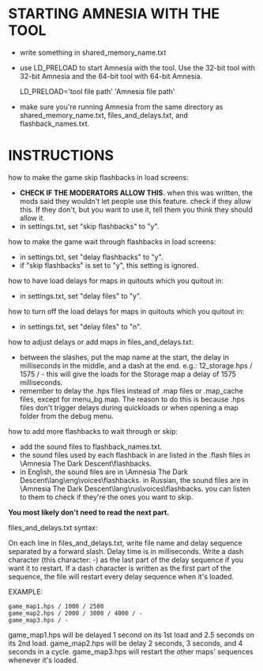 
# STARTING AMNESIA WITH THE TOOL

- write something in shared_memory_name.txt

- use LD_PRELOAD to start Amnesia with the tool.
  Use the 32-bit tool with 32-bit Amnesia and the 64-bit tool with 64-bit Amnesia.

    LD_PRELOAD='tool file path' 'Amnesia file path'

- make sure you're running Amnesia from the same directory as shared_memory_name.txt, files_and_delays.txt, and flashback_names.txt.

# INSTRUCTIONS

how to make the game skip flashbacks in load screens:
- **CHECK IF THE MODERATORS ALLOW THIS.**
  when this was written, the mods said they wouldn't let people use this feature.
  check if they allow this. If they don't, but you want to use it, tell them you think they should allow it.
- in settings.txt, set "skip flashbacks" to "y".

how to make the game wait through flashbacks in load screens:
- in settings.txt, set "delay flashbacks" to "y".
- if "skip flashbacks" is set to "y", this setting is ignored.

how to have load delays for maps in quitouts which you quitout in:
- in settings.txt, set "delay files" to "y".

how to turn off the load delays for maps in quitouts which you quitout in:
- in settings.txt, set "delay files" to "n".

how to adjust delays or add maps in files_and_delays.txt:
- between the slashes, put the map name at the start, the delay in milliseconds in the middle, and a dash at the end.
  e.g.: 12_storage.hps / 1575 / -
  this will give the loads for the Storage map a delay of 1575 milliseconds.
- remember to delay the .hps files instead of .map files or .map_cache files, except for menu_bg.map.
  The reason to do this is because .hps files don't trigger delays during quickloads or when opening
  a map folder from the debug menu.

how to add more flashbacks to wait through or skip:
- add the sound files to flashback_names.txt.
- the sound files used by each flashback in are listed in the .flash files in \Amnesia The Dark Descent\flashbacks.
- in English, the sound files are in \Amnesia The Dark Descent\lang\eng\voices\flashbacks.
  in Russian, the sound files are in \Amnesia The Dark Descent\lang\rus\voices\flashbacks.
  you can listen to them to check if they're the ones you want to skip.


**You most likely don't need to read the next part.**

files_and_delays.txt syntax:

On each line in files_and_delays.txt, write file name and delay sequence separated by a forward slash.
Delay time is in milliseconds.
Write a dash character (this character: -) as the last part of the delay sequence if you want it to restart.
If a dash character is written as the first part of the sequence, the file will restart every delay sequence
when it's loaded.

EXAMPLE:

    game_map1.hps / 1000 / 2500
    game_map2.hps / 2000 / 3000 / 4000 / -
    game_map3.hps / -

game_map1.hps will be delayed 1 second on its 1st load and 2.5 seconds on its 2nd load.
game_map2.hps will be delay 2 seconds, 3 seconds, and 4 seconds in a cycle.
game_map3.hps will restart the other maps' sequences whenever it's loaded.
